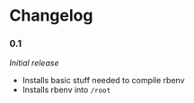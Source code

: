 # Changelog

### 0.1
*Initial release*
- Installs basic stuff needed to compile rbenv
- Installs rbenv into `/root`
